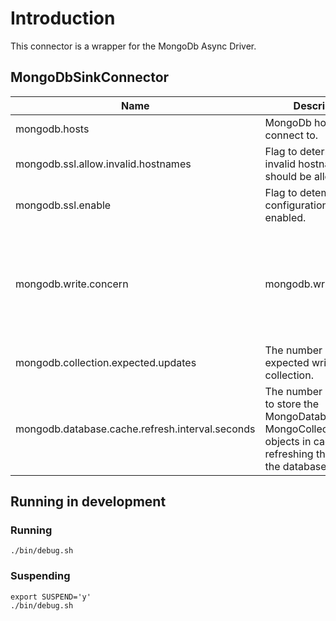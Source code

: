 
# Introduction

This connector is a wrapper for the MongoDb Async Driver.



## MongoDbSinkConnector

| Name                                            | Description                                                                                                                     | Type    | Default      | Valid Values                                                                                                                                        | Importance |
|-------------------------------------------------|---------------------------------------------------------------------------------------------------------------------------------|---------|--------------|-----------------------------------------------------------------------------------------------------------------------------------------------------|------------|
| mongodb.hosts                                   | MongoDb hosts to connect to.                                                                                                    | list    |              |                                                                                                                                                     | high       |
| mongodb.ssl.allow.invalid.hostnames             | Flag to determine if invalid hostnames should be allowed.                                                                       | boolean | false        |                                                                                                                                                     | high       |
| mongodb.ssl.enable                              | Flag to detemine if SSL configuration should be enabled.                                                                        | boolean | true         |                                                                                                                                                     | high       |
| mongodb.write.concern                           | mongodb.write.concern                                                                                                           | string  | ACKNOWLEDGED | ACKNOWLEDGED, FSYNCED, FSYNC_SAFE, JOURNALED, JOURNAL_SAFE, MAJORITY, NORMAL, REPLICAS_SAFE, REPLICA_ACKNOWLEDGED, SAFE, UNACKNOWLEDGED, W1, W2, W3 | medium     |
| mongodb.collection.expected.updates             | The number of expected writes per collection.                                                                                   | int     | 4096         | [512,...]                                                                                                                                           | low        |
| mongodb.database.cache.refresh.interval.seconds | The number of seconds to store the MongoDatabase and MongoCollection objects in cache before refreshing them from the database. | long    | 600          | [1,...]                                                                                                                                             | low        |



## Running in development

### Running 
```
./bin/debug.sh
```

### Suspending 

```
export SUSPEND='y'
./bin/debug.sh
```